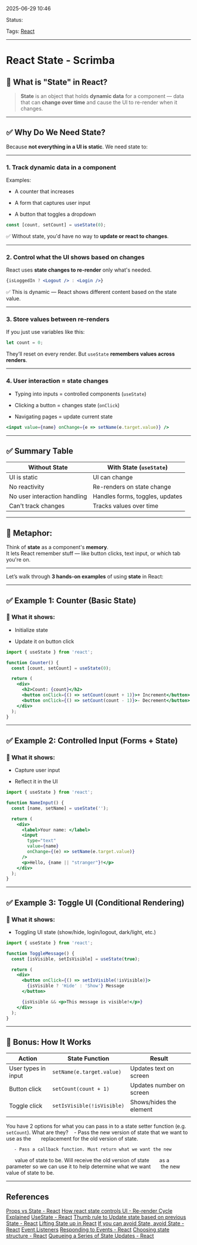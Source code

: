
2025-06-29 10:46

Status:

Tags: [React](../../../3%20-%20Tags/React.md)

---
# React State - Scrimba

## 🧠 What is "State" in React?

> **State** is an object that holds **dynamic data** for a component — data that can **change over time** and cause the UI to re-render when it changes.

---

## ✅ Why Do We Need State?

Because **not everything in a UI is static**. We need state to:

---

### 1. **Track dynamic data in a component**

Examples:

- A counter that increases
    
- A form that captures user input
    
- A button that toggles a dropdown
    

```jsx
const [count, setCount] = useState(0);
```

✅ Without state, you'd have no way to **update or react to changes**.

---

### 2. **Control what the UI shows based on changes**

React uses **state changes to re-render** only what's needed.

```jsx
{isLoggedIn ? <Logout /> : <Login />}
```

✅ This is dynamic — React shows different content based on the state value.

---

### 3. **Store values between re-renders**

If you just use variables like this:

```jsx
let count = 0;
```

They’ll reset on every render. But `useState` **remembers values across renders**.

---

### 4. **User interaction = state changes**

- Typing into inputs = controlled components (`useState`)
    
- Clicking a button = changes state (`onClick`)
    
- Navigating pages = update current state
    

```jsx
<input value={name} onChange={e => setName(e.target.value)} />
```

---

## ✅ Summary Table

| Without State                | With State (`useState`)         |
| ---------------------------- | ------------------------------- |
| UI is static                 | UI can change                   |
| No reactivity                | Re-renders on state change      |
| No user interaction handling | Handles forms, toggles, updates |
| Can't track changes          | Tracks values over time         |

---

## 🧠 Metaphor:

Think of **state** as a component's **memory**.  
It lets React remember stuff — like button clicks, text input, or which tab you're on.

---

Let’s walk through **3 hands-on examples** of using **state** in React:

---

## ✅ Example 1: **Counter (Basic State)**

### 🧠 What it shows:

- Initialize state
    
- Update it on button click
    

```jsx
import { useState } from 'react';

function Counter() {
  const [count, setCount] = useState(0);

  return (
    <div>
      <h2>Count: {count}</h2>
      <button onClick={() => setCount(count + 1)}>+ Increment</button>
      <button onClick={() => setCount(count - 1)}>- Decrement</button>
    </div>
  );
}
```

---

## ✅ Example 2: **Controlled Input (Forms + State)**

### 🧠 What it shows:

- Capture user input
    
- Reflect it in the UI
    

```jsx
import { useState } from 'react';

function NameInput() {
  const [name, setName] = useState('');

  return (
    <div>
      <label>Your name: </label>
      <input 
        type="text"
        value={name}
        onChange={(e) => setName(e.target.value)}
      />
      <p>Hello, {name || "stranger"}!</p>
    </div>
  );
}
```

---

## ✅ Example 3: **Toggle UI (Conditional Rendering)**

### 🧠 What it shows:

- Toggling UI state (show/hide, login/logout, dark/light, etc.)
    

```jsx
import { useState } from 'react';

function ToggleMessage() {
  const [isVisible, setIsVisible] = useState(true);

  return (
    <div>
      <button onClick={() => setIsVisible(!isVisible)}>
        {isVisible ? 'Hide' : 'Show'} Message
      </button>

      {isVisible && <p>This message is visible!</p>}
    </div>
  );
}
```

---

## 🧠 Bonus: How It Works

| Action              | State Function             | Result                   |
| ------------------- | -------------------------- | ------------------------ |
| User types in input | `setName(e.target.value)`  | Updates text on screen   |
| Button click        | `setCount(count + 1)`      | Updates number on screen |
| Toggle click        | `setIsVisible(!isVisible)` | Shows/hides the element  |
|                     |                            |                          |

You have 2 options for what you can pass in to a state setter function (e.g. `setCount`). What are they?
	   - Pass the new version of state that we want to use as the
      replacement for the old version of state.

	   - Pass a callback function. Must return what we want the new
      value of state to be. Will receive the old version of state
      as a parameter so we can use it to help determine what we want
      the new value of state to be.

---
## References
[Props vs State - React](Props%20vs%20State%20-%20React.md)
[How react state controls UI - Re-render Cycle Explained](How%20react%20state%20controls%20UI%20-%20Re-render%20Cycle%20Explained.md)
[UseState - React](UseState%20-%20React.md)
[Thumb rule to Update state based on previous State - React](../../../2%20-%20Source%20Material/FrontEnd%20Material/React/Thumb%20rule%20to%20Update%20state%20based%20on%20previous%20State%20-%20React.md)
[Lifting State up in React](Lifting%20State%20up%20in%20React.md)
[If you can avoid State, avoid State - React](If%20you%20can%20avoid%20State,%20avoid%20State%20-%20React.md)
[Event Listeners](../Javascript%20notes/Event%20Listeners.md)
[Responding to Events - React](../../../2%20-%20Source%20Material/FrontEnd%20Material/React/Responding%20to%20Events%20-%20React.md)
[Choosing state structure - React](Choosing%20state%20structure%20-%20React.md)
[Queueing a Series of State Updates - React](Queueing%20a%20Series%20of%20State%20Updates%20-%20React.md)
